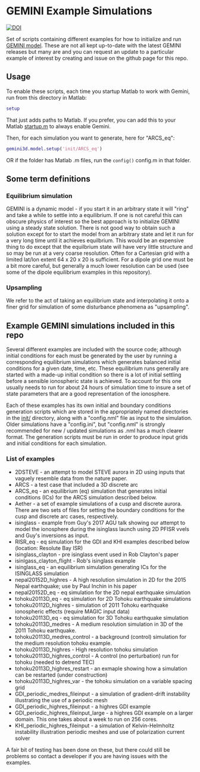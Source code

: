 # GEMINI Example Simulations

[![DOI](https://zenodo.org/badge/180855327.svg)](https://zenodo.org/badge/latestdoi/180855327)

Set of scripts containing different examples for how to initialize and run
[GEMINI model](https://github.com/gemini3d/gemini3d).  These are not all kept up-to-date with the latest GEMINI releases but many are and you can request an update to a particular example of interest by creating and issue on the github page for this repo.

## Usage

To enable these scripts, each time you startup Matlab to work with Gemini, run from this directory in Matlab:

```matlab
setup
```

That just adds paths to Matlab.
If you prefer, you can add this to your Matlab
[startup.m](https://www.mathworks.com/help/matlab/ref/startup.html)
to always enable Gemini.

Then, for each simulation you want to generate, here for "ARCS_eq":

```matlab
gemini3d.model.setup('init/ARCS_eq')
```

OR if the folder has Matlab .m files, run the `config()` config.m in that folder.

## Some term definitions

### Equilibrium simulation

GEMINI is a dynamic model - if you start it in an arbitrary state it will "ring" and take a while to settle into a equilibrium.  If one is not careful this can obscure physics of interest so the best approach is to initialize GEMINI using a steady state solution.  There is not good way to obtain such a solution except for to start the model from an arbitrary state and let it run for a very long time until it achieves equilbrium.  This would be an expensive thing to do except that the equilbrium state will have very little structure and so may be run at a very coarse resolution.  Often for a Cartesian grid with a limited lat/lon extent 64 x 20 x 20 is sufficient.  For a dipole grid one must be a bit more careful, but generally a much lower resolution can be used (see some of the dipole equilibrium examples in this repository).

### Upsampling

We refer to the act of taking an equilibrium state and interpolating it onto a finer grid for simulation of some disturbance phenomena as "upsampling".

## Example GEMINI simulations included in this repo

Several different examples are included with the source code; although initial conditions for each must be generated by the user by running a corresponding equilibrium simulations which generates balanced initial conditions for a given date, time, etc.
These equilibrium runs generally are started with a made-up initial condition so there is a lot of initial settling before a sensible ionospheric state is achieved.
To account for this one usually needs to run for about 24 hours of simulation time to insure a set of state parameters that are a good representation of the ionosphere.

Each of these examples has its own initial and boundary conditions generation scripts which are stored in the appropriately named directories in the [init/](./init) directory, along with a "config.nml" file as input to the simulation.
Older simulations have a "config.ini", but "config.nml" is strongly recommended for new / updated simulations as .nml has a much clearer format.
The generation scripts must be run in order to produce input grids and initial conditions for each simulation.

### List of examples

* 2DSTEVE - an attempt to model STEVE aurora in 2D using inputs that vaguely resemble data from the nature paper.
* ARCS - a test case that included a 3D discrete arc
* ARCS_eq - an equilibrium (eq) simulation that generates initial conditions (ICs) for the ARCS simulation described below.
* Aether - a set of example simulations of a cusp and discrete aurora.  There are two sets of files for setting the boundary conditions for the cusp and discrete arc cases, respectively.
* isinglass - example from Guy's 2017 AGU talk showing our attempt to model the ionosphere during the isinglass launch using 2D PFISR vvels and Guy's inversions as input.
* RISR_eq - eq simulation for the GDI and KHI examples described below (location:  Resolute Bay ISR)
* isinglass_clayton - pre isinglass event used in Rob Clayton's paper
* isinlgass_clayton_flight - Rob's isinglass example
* isinglass_eq - an equilibrium simulation generating ICs for the ISINGLASS simulation
* nepal20152D_highres - A high resolution simulation in 2D for the 2015 Nepal earthquake; use by Paul Inchin in his paper
* nepal20152D_eq - eq simulation for the 2D nepal earthquake simulation
* tohoku20113D_eq - eq simulation for 2D Tohoku earthquake simulations
* tohoku20112D_highres - simulation of 2011 Tohoku earthquake ionospheric effects (require MAGIC input data)
* tohoku20113D_eq - eq simulation for 3D Tohoku earthquake simulation
* tohoku20113D_medres - A medium resolution simulation in 3D of the 2011 Tohoku earthquake.
* tohoku20113D_medres_control - a background (control) simulation for the medium resolution tohoku example.
* tohoku20113D_highres - High resolution tohoku simulation
* tohoku20113D_highres_control - A control (no perturbation) run for tohoku (needed to detrend TEC)
* tohoku20113D_highres_restart - an exmaple showing how a simulation can be restarted (under construction)
* tohoku20113D_highres_var - the tohoku simulation on a variable spacing grid
* GDI_periodic_medres_fileinput - a simulation of gradient-drift instability illustrating the use of a periodic mesh
* GDI_periodic_highres_fileinput - a highres GDI example
* GDI_periodic_highres_fileinput_large - a highres GDI example on a larger domain.  This one takes about a week to run on 256 cores.
* KHI_periodic_highres_fileinput - a simulation of Kelvin-Helmholtz instability illustration periodic meshes and use of polarization current solver

A fair bit of testing has been done on these, but there could still be problems so contact a developer if you are having issues with the examples.
